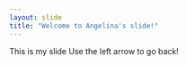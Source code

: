 ```yaml
---
layout: slide
title: "Welcome to Angelina's slide!"
---
```

This is my slide
Use the left arrow to go back!
